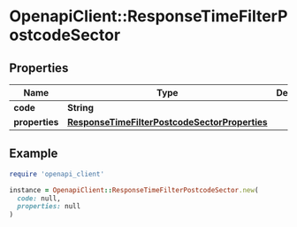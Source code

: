 # OpenapiClient::ResponseTimeFilterPostcodeSector

## Properties

| Name | Type | Description | Notes |
| ---- | ---- | ----------- | ----- |
| **code** | **String** |  |  |
| **properties** | [**ResponseTimeFilterPostcodeSectorProperties**](ResponseTimeFilterPostcodeSectorProperties.md) |  |  |

## Example

```ruby
require 'openapi_client'

instance = OpenapiClient::ResponseTimeFilterPostcodeSector.new(
  code: null,
  properties: null
)
```

